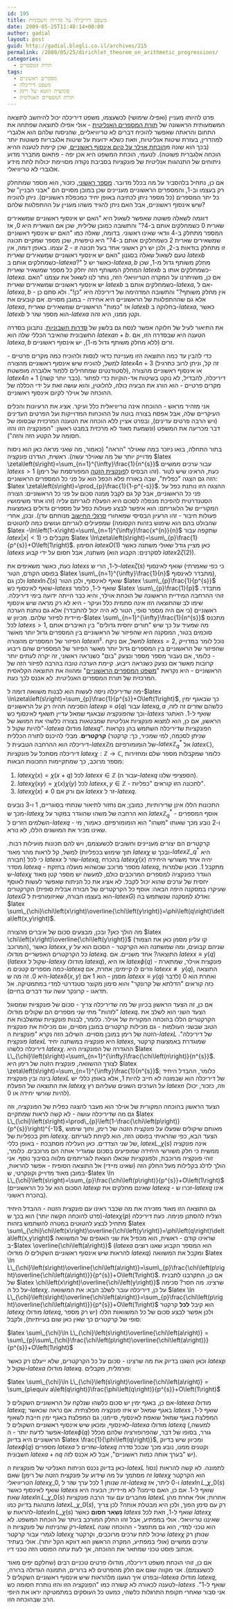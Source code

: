 ```yaml
---
id: 195
title: משפט דיריכילה על סדרות חשבוניות
date: 2009-05-25T11:48:14+00:00
author: gadial
layout: post
guid: http://gadial.blogli.co.il/archives/215
permalink: /2009/05/25/dirichlet_theorem_on_arithmetic_progressions/
categories:
  - תורת המספרים
tags:
  - מספרים ראשוניים
  - משפט דיריכלה
  - פונקצית הזטא של רימן
  - תורת המספרים האנליטית
---
```

פרט להיותו מעניין (ואפילו שימושי) לכשעצמו, משפט דיריכלה יכול להיחשב לתוצאה המשמעותית הראשונה של [תורת המספרים האנליטית](http://en.wikipedia.org/wiki/Analytic_number_theory) - אולי אפילו לתוצאה שפתחה את התחום והראתה שאפשר להוכיח דברים לא טריוויאליים, שהניסוח שלהם הוא אלגברי למהדרין, בעזרת שיטות אנליטיות, וזאת כשלא ידועות על שיטות אלגבריות פשוטות יותר (בכך הוא שונה מ[הוכחת אוילר על קיום אינסוף ראשוניים](http://www.gadial.net/?p=194), שכן קיימת לטענה ההיא הוכחה אלגברית פשוטה). לטעמי, הוכחת המשפט היא אכן יפה - פתאום מתברר מדוע ניתוחים של התנהגות אנליטית של פונקציות בסביבת נקודה מסויימת יכולות לתת מידע אלגברי לא טריוויאלי.

אם כן, נתחיל בלהסביר על מה בכלל מדובר. [מספר ראשוני](http://he.wikipedia.org/wiki/%D7%9E%D7%A1%D7%A4%D7%A8_%D7%A8%D7%90%D7%A9%D7%95%D7%A0%D7%99), כזכור, הוא מספר שמתחלק רק בעצמו וב-1, והמספרים הראשוניים מעניינים שכן במובן מסויים הם "אבני הבניין" של כל יתר המספרים (כל מספר ניתן לכתיבה באופן יחיד כמכפלת ראשוניים). ניתן להוכיח שיש אינסוף ראשוניים, אבל האם ניתן להגיד משהו מעניין על ההתפלגות שלהם?

דוגמה לשאלה פשוטה שאפשר לשאול היא "האם יש אינסוף ראשוניים שמשאירים שארית 0 כשמחלקים אותם ב-4?" והתשובה כמובן שלילית, שכן אם השארית היא 0, אז המספר מתחלק ב-4 וודאי שאינו ראשוני. בדומה, שאלה כמו "האם יש אינסוף ראשוניים שמשאירים שארית 2 כשמחלקים אותם ב-4?" היא טיפשית, שכן מספר שמקיים תכונה זו מתחלק בודאות ב-2, ולכן יש רק ראשוני אחד בעל תכונה זו - 2 עצמו. באופן דומה, אין טעם לשאול שאלה בסגנון "האם יש אינסוף ראשוניים שמשאירים שארית $latex b$ כשמחלקים אותם ב-$latex a$?" כאשר יש ל-$latex a,b$ מחלק משותף גדול מ-1, שכן המחלק המשותף הזה יחלק כל מספר שמשאיר שארית $latex b$ כשמחלקים אותו ב-$latex a$. אם כן, משויתרנו על המקרה הטריוויאלי הזה, נותר לנו לשאול את עצמנו "האם יש אינסוף ראשוניים שמשאירים שארית $latex b$ כשמחלקים אותם ב-$latex a$, אם ל-$latex a,b$ אין מחלק משותף?" והתשובה המדהימה של דיריכלה היא "כן!". ולא סתם כן - אלא גם שההתפלגות של הראשוניים היא אחידה - במובן מסויים. אם קובעים את $latex a$, אז "כמות" הראשוניים שמשאירים שארית $latex b$ בחלוקה ב-$latex a$, כאשר $latex b$ הוא מספר שזר ל-$latex a$ וקטן ממנו, היא זהה.

את התיאור לעיל של חלוקה אפשר לנסח גם בלשון של [סדרות חשבוניות](http://he.wikipedia.org/wiki/%D7%A1%D7%93%D7%A8%D7%94_%D7%97%D7%A9%D7%91%D7%95%D7%A0%D7%99%D7%AA). נתבונן בסדרה החשבונית שהאיבר הכללי שלה הוא $latex an+b$. הטענה היא שבסדרה הזו, אם $latex a,b$ זרים (ללא מחלק משותף גדול מ-1), יש אינסוף ראשוניים.

כדי להבין עד כמה התוצאה הזו מעניינת כדאי לנסות ולהוכיח כמה מקרים פרטיים - למשל, להוכיח שיש אינסוף ראשוניים מהצורה $latex 4n+3$ (זה קל, וניתן לרוב כתרגיל לסטודנטים שמתחילים ללמוד אלגברה מופשטת), או אינסוף ראשוניים מהצורה $latex 4n+1$ (כבר יותר קשה). דיריכלה, להבדיל, לא נוקט בשיטות אד-הוקיות כדי לפתור מקרים פרטיים - הוא הורג את הבעיה כולה, לחלוטין, והוא עושה זאת על ידי הכללה של ההוכחה של אוילר לקיום אינסוף ראשוניים.

אני מזהיר מראש - ההוכחה אינה טריוויאלית כלל ועיקר. אציג את הרעיונות והכלים העיקריים שלה, אבל אפסח בצורה בוטה על ההוכחות המדוייקות ועל הפרטים העדינים (ויש הרבה פרטים עדינים), ובפרט אציין ללא הוכחה את הטענה המרכזית שבסופו של דבר מכריעה את המשפט (ונשמעת מאוד לא מרכזית במבט ראשון: "הפונקציה הזו והזו חסומה על הקטע הזה והזה").

בתור התחלה, בואו ניזכר במה שאוילר "הראה" (כאמור, מה שאני מראה כאן הוא ניסוח מדוייק יותר של מה שאוילר עשה). ראשית, הגדרנו פונקציה $latex \zeta\left(s\right)=\sum_{n=1}^{\infty}\frac{1}{n^{s}}$ עבור ערכים ממשיים $latex s>1$ (זהו הבסיס ל[פונקצית הזטה](http://he.wikipedia.org/wiki/%D7%A4%D7%95%D7%A0%D7%A7%D7%A6%D7%99%D7%99%D7%AA_%D7%96%D7%98%D7%90_%D7%A9%D7%9C_%D7%A8%D7%99%D7%9E%D7%9F) המפורסמת של רימן). כעת, הראינו שיש לטור הזה גם הצגה "כפלית", שבה באורח פלא הכפל הוא על פני כל המספרים הראשוניים: $latex \zeta\left(s\right)=\prod_{p}\frac{1}{1-p^{-s}}$. ההצגה הזו נותנת כפל על פני כל הראשוניים, אבל קל גם לקבל ממנה סכום על פני כל הראשוניים: הצורה הסטנדרטית להפיכת מכפלה לסכום היא הפעלת לוגריתם עליה (זהו אחד משימושיו המקוריים של הלוגריתם: הוא איפשר לבצע פעולות כפל על מספרים גדולים באמצעות פעולות חיבור - זהו הרעיון הבסיסי שמאחורי [סרגלי החישוב](http://he.wikipedia.org/wiki/%D7%A1%D7%A8%D7%92%D7%9C_%D7%97%D7%99%D7%A9%D7%95%D7%91) מנוחתם עדן). ובכן, אחרי שמפעילים לוגריתם ועושים כמה להטוטים (שהבולט בהם הוא שימוש בזהות הקסומה $latex -\ln\left(1-x\right)=\sum\_{n=1}^{\infty}\frac{x^{n}}{n}$ שתקפה עבור $latex \left|x\right|<1$) מקבלים כי $latex \ln\zeta\left(s\right)=\sum\_{p}\frac{1}{p^{s}}+O\left(1\right)$. הסימון $latex O\left(1\right)$ כאן מציין גודל שאולי משתנה כאשר $latex s$ משתנה, אבל חסום על ידי קבוע (לסקרנים: הקבוע הוא $latex 2\zeta\left(2\right)$).

כעת, כאשר משאיפים את $latex s$ ל-1, הרי ש-$latex \zeta\left(s\right)$ שואף לאינסוף (כי כפי שאמרתי בפוסט הקודם, הטור $latex \sum\_{n=1}^{\infty}\frac{1}{n}$ מתבדר לאינסוף), ולכן גם $latex \ln\zeta\left(s\right)$ שואף לאינסוף, ולכן הטור $latex \sum\_{p}\frac{1}{p^{s}}$ שואף לאינסוף כש-$latex s$ שואף ל-1, כלומר $latex \sum\_{p}\frac{1}{p}$ מתבדר. זוהי ההרחבה המידיית הראשונה של הוכחת אוילר, והיא כבר הייתה ידועה בימי דיריכלה. שימו לב שהתוצאה הזו אינה סתמית כלל ועיקר - היא לא רק מראה שיש אינסוף ראשוניים (כי אם היה מספר סופי, הטור לא היה יכול להתבדר) אלא גם נותנת הערכה מיידית לפיזור שלהם. מכיוון ש-$latex \sum\_{n=1}^{\infty}\frac{1}{n^{s}}$ מתכנס לכל $latex s>1$, מה שמעיד על כך שיש "חורים יחסית גדולים" בין האיברים אותם סוכמים בטור, המסקנה היא שהפיזור של הראשוניים בין המספרים גדול יותר מאשר הפיזור של המספרים מהצורה $latex n^{s}$. למשל, אם ניקח $latex s=2$, נוכל לומר במדוייק שהפיזור של הראשוניים בין המספרים גדול יותר מאשר הפיזור של המספרים שהם ריבוע - כלומר, אם נעבור מספר מספר ונצעק "בום" כשנראה ראשוני, זה יקרה לעתים יותר קרובות מאשר אם נצעק כשנראה ריבוע. קיימת הערכה טובה בהרבה לפיזור הזה של הראשוניים - היא נקראת "[משפט המספרים הראשוניים](http://he.wikipedia.org/wiki/%D7%9E%D7%A9%D7%A4%D7%98_%D7%94%D7%9E%D7%A1%D7%A4%D7%A8%D7%99%D7%9D_%D7%94%D7%A8%D7%90%D7%A9%D7%95%D7%A0%D7%99%D7%99%D7%9D)" ומהווה את התוצאה הקלאסית המרכזית של תורת המספרים האנליטית. לא אכנס לכך כעת.

מה שדיריכלה ניסה לעשות הוא לבנות משוואה דומה ל-$latex \ln\zeta\left(s\right)=\sum_{p}\frac{1}{p^{s}}+O\left(1\right)$, כך שבאגף ימין הסכימה תהיה רק על הראשוניים $latex p\equiv a\left(q\right)$ עבור $latex q,a$ כלשהם שזרים זה לזה, וכך שהפונקציה שבאגף שמאל עדיין תשאף לאינסוף כש-$latex s$ שואף ל-1. האתגר הראשון, אם כן, הוא למצוא פונקציות אנליטיות שמבטאות בצורה כלשהי את המושג של "להיות שקול ל-$latex a$ מודולו $latex q$". הפונקציות שדיריכלה השתמש בהן נקראות **קרקטרים**. מבלי להיכנס לתורה הכללית (שניתן לסכמה, למי שמכיר, כך: קרקטר דיריכלה הוא ההרחבה הטבעית ל-$latex \mathbb{Z}$של הומומורפיזם מ-$latex \mathbb{Z}_{q}^{*}$ אל $latex \mathbb{C}$), דיריכלה מסתכל על פונקציות $latex \chi:\mathbb{Z}\to\mathbb{C}$, כלומר שמקבלות מספר שלם ומחזירות מספר מרוכב, כך שמתקיימות התכונות הבאות:

  1. $latex \chi\left(x\right)=\chi\left(x+q\right)$ לכל $latex x\in\mathbb{Z}$ (עבור ה-$latex q$ הספציפי שלנו).
  2. $latex \chi\left(xy\right)=\chi\left(x\right)\chi\left(y\right)$ לכל $latex x,y\in\mathbb{Z}$ - לתכונה הזו קוראים "כפליות".
  3. $latex \chi\left(x\right)\ne0$ אם ורק אם $latex x$ זר ל-$latex q$.

התכונות הללו אינן שרירותיות, כמובן; אם נחזור לתיאור שנתתי בסוגריים, 1 ו-3 נובעים מכך ש-$latex \chi$ הוא הרחבה של משהו שהוגדר במקור על $latex \mathbb{Z}_{q}^{*}$ - אוסף המספרים השלמים הזרים ל-$latex q$ - ו-2 נובע מכך שאותו "משהו" הוא הומומורפיזם. כאמור, מי שאינו מכיר את המושגים הללו, לא נורא.

קרקטרים הם יצורים מעניינים וחשובים לכשעצמם, ויש להם תכונות מועילות רבות. למשל, קל לראות מהר מאוד (תוך שימוש בכפליות $latex \chi$ ובכך ש-$latex \mathbb{Z}\_{q}^{*}$ היא חבורה) כי לכל $latex x$ שזר ל-$latex q$, בהכרח $latex \chi\left(x\right)$ יהיה אחד משורשי היחידה מסדר $latex q$ - מספר מרוכב שכשהוא מועלה בחזקת $latex q$, מתקבל 1. מכאן שלמרות ש-$latex \chi$ הוגדר כפונקציה למספרים המרוכבים כולם, למעשה יש מספר קטן מאוד יחסית של ערכים שהוא יכול לקבל. לא אציג את כל הניתוח שאפשר לעשות לאוסף הקרקטרים (שעיקרו במסקנה היפה הבאה: אוסף כל הקרקטרים של חבורה אבלית סופית $latex G$ הוא בעצמו חבורה, שאיזומורפית ל-$latex G$) ואדלג למסקנה שנשתמש בה: $latex \sum\_{\chi}\chi\left(x\right)\overline{\chi\left(y\right)}=\phi\left(q\right)\delta\left(x,y\right)$.

מה הולך כאן? ובכן, מבצעים סכום של איברים מהצורה $latex \chi\left(x\right)\overline{\chi\left(y\right)}$ (קו עליון מסמן כאן את הצמוד המרוכב), כאשר $latex x,y$ שניהם קבועים, ומה שמשתנה הוא הקרקטר - הסכום הוא על כל הקרקטרים האפשריים מודולו $latex q$. התוצאה? אחד משניים. אם $latex x\equiv y\left(q\right)$ ($latex x$ שקול ל-$latex y$ מודולו $latex q$), אז היא $latex \phi\left(q\right)$ - פונקצית אוילר, שמתארת כמה מספרים קטנים מ-$latex q$ וזרים לו קיימים; אחרת, אם $latex x\not\equiv y\left(q\right)$, התוצאה היא 0. זה מה ש-$latex \delta\left(x,y\right)$ מסמן - הוא 1 אם $latex x\equiv y\left(q\right)$ ואחרת הוא 0 (לדבר כזה קוראים "הדלתא של קרונקר" והוא סימון מקוצר סטנדרטי למדי במתמטיקה. אל תדאגו - קרונקר עשה עוד דברים בחיים).

אם כן, זה הצעד הראשון בכיוון של מה שדיריכלה צריך - סכום של פונקציות שמסוגל "לזהות" מתי שני מספרים הם שקולים מודולו $latex q$. הצעד השני הוא לשלב את הקרקטרים הללו בהוכחה המקורית של אוילר. כלומר, לבנות פונקציות שמשלבות את הטוב שבשני העולמות - גם מכילות קרקטרים במובן מסויים, וגם מכילות את פונקצית הזטה של רימן במובן מסויים. השילוב הזה נקרא "פונקציות ה-$latex L$ של דיריכלה". פונקצית $latex L$ היא פונקציה במשתנה יחיד $latex s$, שמוגדרת באמצעות קרקטר דיריכלה כלשהו $latex \chi$. ההגדרה של הפונקציה היא $latex L\_{\chi}\left(s\right)=\sum\_{n=1}^{\infty}\frac{\chi\left(n\right)}{n^{s}}$. לצורך ההשוואה, פונקצית הזטה של רימן היא $latex \zeta\left(s\right)=\sum_{n=1}^{\infty}\frac{1}{n^{s}}$; כלומר, ההבדל היחיד בינה ובין פונקצית $latex L$ של דיריכלה הוא שבמונה לא חייב להיות 1, אלא באופן כללי יש את התוצאה של הפעלת $latex \chi$ על הערכים השונים שעליהם רץ $latex n$ (וזה, כזכור, יכול להיות שורשי יחידה או 0).

הצעד הראשון בהוכחה המקורית של אוילר הוא מעבר להצגה כפלית של הפונקציה, וזה גם מה שדיריכלה עושה - לא קשה לראות שמתקיים $latex L\_{\chi}\left(s\right)=\prod\_{p}\left(1-\frac{\chi\left(p\right)}{p^{s}}\right)^{-1}$, מאותם שיקולים שפעלו על פונקצית הזטה של רימן, ותוך שימוש חזק בכפליות של $latex \chi$. הצעד הבא, כפי שהראיתי בפוסט הזה, הוא לקיחת לוגריתם של שני הצדדים. כאן העלילה מסתבכת - באופן כללי, $latex L\_{\chi}\left(s\right)$ אינה פונקציה ממשית כי חלק משורשי היחידה שמופיעים בסכום שמגדיר אותה הם מרוכבים. כלומר, זוהי פונקציה מרוכבת, ולפונקציות שכאלו הוצאת לוגריתמים מלווה בסיבוך נוסף. אני הולך לדלג בקלילות מעל החלק הזה (שאינו מיידי) אל התוצאה הסופית - אפשר להראות, במובן מאוד מדוייק וקונקרטי, ש-$latex \ln L\_{\chi}\left(s\right)=\sum_{p}\frac{\chi\left(p\right)}{p^{s}}+O\left(1\right)$ (הסכום הוא על כל הראשוניים $latex p$ שאינם מחלקים את $latex q$ - זכרו ש-$latex q$ אינו בהכרח ראשוני).

גם התוצאה הזו מאוד מזכירה את מה שכבר ראינו עם פונקצית הזטה - ההבדל היחיד (פרט להוכחה הקשה יותר) הוא בכך ש-$latex \chi\left(p\right)$ הצליח להסתנן פנימה. כעת דיריכלה מתחיל לבצע להטוטים במטרה להשתמש בזהות $latex \sum\_{\chi}\chi\left(x\right)\overline{\chi\left(y\right)}=\phi\left(q\right)\delta\left(x,y\right)$ שראינו קודם - ראשית, הוא מכפיל את שני האגפים של המשוואה ב-$latex \overline{\chi\left(a\right)}$ ($latex a$ הוא המספר הקבוע שאנו רוצים להראות שיש אינסוף ראשוניים השקולים לו מודולו $latex q$) ומקבל את המשוואה $latex \ln L\_{\chi}\left(s\right)\overline{\chi\left(a\right)}=\sum\_{p}\frac{\chi\left(p\right)\overline{\chi\left(a\right)}}{p^{s}}+O\left(1\right)$. אם כן, התקרבנו לתבנית של $latex \chi\left(x\right)\overline{\chi\left(y\right)}$ שרצינו. מה חסר? סכימה על כל ה-$latex \chi$. על כן, דיריכלה עובר לשלב הבא: את המשוואה $latex \ln L\_{\chi}\left(s\right)\overline{\chi\left(a\right)}=\sum_{p}\frac{\chi\left(p\right)\overline{\chi\left(a\right)}}{p^{s}}+O\left(1\right)$ הוא קיבל **לכל** קרקטר $latex \chi$ מודולו $latex q$, ולכן אפשר לבצע סכום של כל המשוואות הללו (יש רק מספר סופי של קרקטרים כך שאין כאן שום בעייתיות), ולקבל:

$latex \sum\_{\chi}\ln L\_{\chi}\left(s\right)\overline{\chi\left(a\right)} = \sum\_{p}\sum\_{\chi}\frac{\chi\left(p\right)\overline{\chi\left(a\right)}}{p^{s}}+O\left(1\right)$

וכאן השגנו בדיוק את מה שרצינו - סכום על כל הקרקטרים, שלא ייעלם רק כאשר $latex p$ שקול ל-$latex a$ מודולו $latex q$. פורמלית, מקבלים:

$latex \sum\_{\chi}\ln L\_{\chi}\left(s\right)\overline{\chi\left(a\right)} = \sum_{p\equiv a\left(q\right)}\frac{\phi\left(q\right)}{p^{s}}+O\left(1\right)$

אם כן, באגף ימין יש סכום כלשהו שנלקח על הראשוניים השקולים ל-$latex a$ מודולו $latex q$; באגף שמאל יש איזו פונקציה מפלצתית. אם נראה שכאשר $latex s$ שואף ל-1, המפלצת באגף שמאל שואפת לאינסוף, סיימנו; גם המפלצת באגף ימין חייבת לשאוף לאינסוף, ומכאן שיש אינסוף ראשוניים השקולים ל-$latex a$ מודולו $latex q$ (למעשה, אפשר לדעת יותר - ה-$latex \phi\left(q\right)$ גורר, בסופו של דבר, שהפרופורציה שלהם מכלל הראשוניים היא בדיוק $latex \frac{1}{\phi\left(q\right)}$, ומכיוון שיש בדיוק $latex \phi\left(q\right)$ מספרים $latex a$ שזרים ל-$latex q$ וקטנים ממנו, נובע מכך שבכל סדרה חשבונית $latex a+nq$ יש "בערך אותה כמות ראשוניים", אבל לא אכנס לזה).

כאן בדיוק נכנס הניתוח האנליטי של פונקציות ה-$latex L$ לתמונה. לא קשה להראות (נסו! זה מסתמך על מה שידוע על פונקצית הזטה של רימן) שאם $latex \chi$ הוא הקרקטר הטריוויאלי $latex \chi\_{0}$, זה שנותן 1 לכל ערך שזר ל-$latex q$ ו-0 ליתר, אז $latex \ln L\_{\chi\_{0}}\left(s\right)$ שואף לאינסוף כאשר $latex s$ שואף ל-1. אם כן, האם סיימנו? לא מיידית; הבעיה היא שאת $latex \ln L\_{\chi\_{0}}\left(s\right)$ מחברים עם עוד הרבה פונקציות $latex L$ אחרות; אולי אחרת מהן מתנהגת בדיוק כמו $latex L\_{\chi\_{0}}\left(s\right)$, רק עם סימן הפוך, ולכן היא מבטלת אותה? לכן צריך להראות ש-$latex \ln L\_{\chi}\left(s\right)$ **נשאר חסום** כאשר $latex s$ שואף ל-1, וזאת לכל $latex \chi$ שאיננו טריוויאלי. אולי במפתיע, אבל זהו החלק המורכב ביותר של הוכחת המשפט. לא רק שהניתוח של פונקציות ה-$latex L$ הוא טכני למדי, הוא גם מתפצל - ההוכחה שונה לגמרי עבור קרקטר $latex \chi$ שיכול לתת ערכים מרוכבים, וקרקטר $latex \chi$ שנותן רק ערכים ממשיים (אולי במפתיע, המקרה הראשון הוא דווקא הקל יותר). אולי בעתיד אכתוב פוסט טכני שמתאר את ההוכחה, אך לעת עתה הפוסט הזה טכני דיו.

אם כן, זוהי הוכחת משפט דיריכלה, מודולו פרטים טכניים רבים (שחלקם יפים מאוד לכשעצמם). אני מקווה שגם אם חלק מהפרטים לא ברורים, התמונה הגדולה ברורה, ובפרט איך הגענו מלהראות שיש אינסוף ראשוניים השקולים ל-$latex a$ מודולו $latex q$, לטענה לכאורה לא קשורה כמו "הפונקציה הזו והזו נותרת חסומה כש-$latex s$ שואף ל-1". אני סבור שאחרי תקופת התרגלות כלשהי, כמעט כל העוסקים במתמטיקה יראו את היופי הרב שבהוכחה הזו.